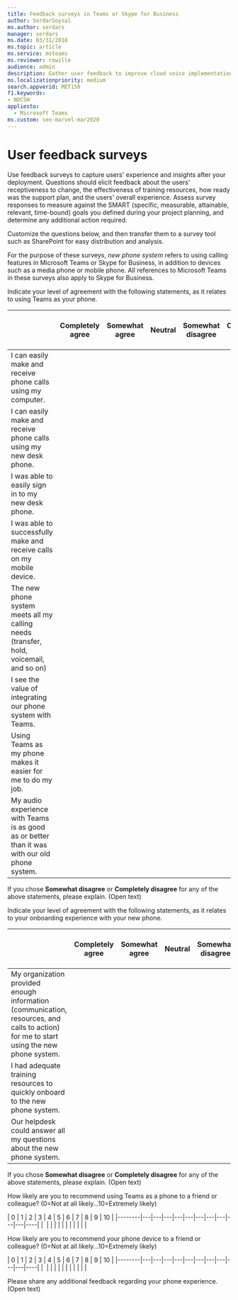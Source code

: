 ```yaml
---
title: Feedback surveys in Teams or Skype for Business
author: SerdarSoysal
ms.author: serdars
manager: serdars
ms.date: 03/31/2018
ms.topic: article
ms.service: msteams
ms.reviewer: rowille
audience: admin
description: Gather user feedback to improve cloud voice implementation in Microsoft Teams or Skype for Business.
ms.localizationpriority: medium
search.appverid: MET150
f1.keywords:
- NOCSH
appliesto: 
  - Microsoft Teams
ms.custom: seo-marvel-mar2020
---
```


# User feedback surveys 

Use feedback surveys to capture users' experience and insights after your deployment. Questions should elicit feedback about the users' receptiveness to change, the effectiveness of training resources, how ready was the support plan, and the users' overall experience. Assess survey responses to measure against the SMART (specific, measurable, attainable, relevant, time-bound) goals you defined during your project planning, and determine any additional action required.

Customize the questions below, and then transfer them to a survey tool such as SharePoint for easy distribution and analysis.

For the purpose of these surveys, *new phone system* refers to using calling features in Microsoft Teams or Skype for Business, in addition to devices such as a media phone or mobile phone. All references to Microsoft Teams in these surveys also apply to Skype for Business.

Indicate your level of agreement with the following statements, as it relates to using Teams as your phone. 

|     &nbsp;                              | Completely agree | Somewhat agree | Neutral | Somewhat disagree | Completely disagree | N/A or didn't use |
|--------------------------------------------------------------------------------------------------------------------------|----------------------|--------------------|-------------|-----------------------|-------------------------|------------------------|
| I can easily make and receive phone calls using my computer.                                                             |                      |                    |             |                       |                         |                        |
| I can easily make and receive phone calls using my new desk phone.                                              |                      |                    |             |                       |                         |                        |
| I was able to easily sign in to my new desk phone.                                                                              |                      |                    |             |                       |                         |                        |
| I was able to successfully make and receive calls on my mobile device.                                                   |                      |                    |             |                       |                         |                        |
| The new phone system meets all my calling needs (transfer, hold, voicemail, and so on)                                      |                      |                    |             |                       |                         |                        |
| I see the value of integrating our phone system with Teams.                                                 |                      |                    |             |                       |                         |                        |
| Using Teams as my phone makes it easier for me to do my job.                                          |                      |                    |             |                       |                         |                        |
| My audio experience with Teams is as good as or better than it was with our old phone system.                   |                      |                    |             |                       |                         |                        |

If you chose **Somewhat disagree** or **Completely disagree** for any of the above statements, please explain. (Open text)

Indicate your level of agreement with the following statements, as it relates to your onboarding experience with your new phone.  

|          &nbsp;                  | Completely agree | Somewhat agree | Neutral | Somewhat disagree | Completely disagree | N/A or didn't use |
|----|----------------------|--------------------|-------------|-----------------------|-------------------------|------------------------|
| My organization provided enough information (communication, resources, and calls to action) for me to start using the new phone system. |                      |                    |             |                       |                         |                        |
| I had adequate training resources to quickly onboard to the new phone system.                                                          |                      |                    |             |                       |                         |                        |
| Our helpdesk could answer all my questions about the new phone system.                                                           |                      |                    |             |                       |                         |                        |

If you chose **Somewhat disagree** or **Completely disagree** for any of the above statements, please explain. (Open text)

How likely are you to recommend using Teams as a phone to a friend or colleague? (0=Not at all likely...10=Extremely likely)

| 0      | 1 | 2 | 3 | 4 | 5 | 6 | 7 | 8 | 9 | 10 |
|--------|---|---|---|---|---|---|---|---|---|---|----|
|&nbsp; |&nbsp;|&nbsp;|&nbsp;|&nbsp;|&nbsp;|&nbsp;|&nbsp;|&nbsp;|&nbsp;|&nbsp;|

How likely are you to recommend your phone device to a friend or colleague? (0=Not at all likely...10=Extremely likely)  

| 0      | 1 | 2 | 3 | 4 | 5 | 6 | 7 | 8 | 9 | 10 |
|--------|---|---|---|---|---|---|---|---|---|---|----|
|&nbsp; |&nbsp;|&nbsp;|&nbsp;|&nbsp;|&nbsp;|&nbsp;|&nbsp;|&nbsp;|&nbsp;|&nbsp;|


Please share any additional feedback regarding your phone experience. (Open text)
